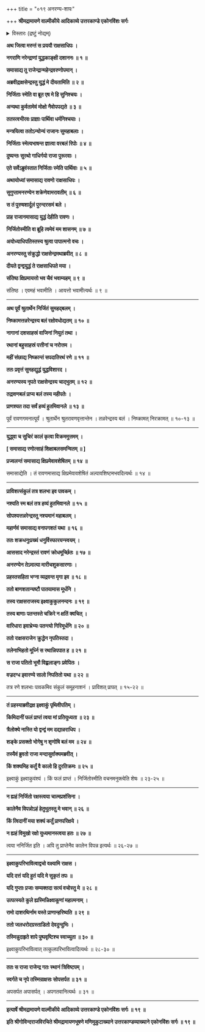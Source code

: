 +++
title = "०१९ अनरण्य-शापः"

+++
**श्रीमद्रामायणे वाल्मीकीये आदिकाव्ये उत्तरकाण्डे एकोनविंशः सर्गः**

<details><summary>विस्तारः (द्रष्टुं नोद्यम्)</summary>

नाना-देश-ग--राज-पराजय-पूर्वकं  
क्रमेणायोध्यां गतेन रावणेनानरण्य-नाम्न्नो राज्ञो युद्धाय समाह्वानम् ॥ १ ॥  
प्रहस्त-प्रसुख-राक्षसेन्द्र-विद्रावण-पूर्वकम्  
आत्मना सह युध्यन्तम् अनरण्यं  
निज-करतलाभिघातेन मुमूर्षुतां नीयता रावणेन  
तं प्रतीक्ष्वाक्व्-अवमानन-पूर्वकम् उपहसनम् ॥ २ ॥  
तदसहिष्णुना -ऽनरण्येन  
तं प्रति स्व-वंश्येन रामेण वध-संभव-विषयक-शापदानेन त्रि-विष्टप-गमनम् ॥ ३ ॥

</details>


**अथ जित्वा मरुत्तं स प्रययौ राक्षसाधिपः ।**

**नगराणि नरेन्द्राणां युद्धकाङ्क्षी दशाननः ॥ १ ॥**

**समासाद्य तु राजेन्द्रान्महेन्द्रवरुणोपमान् ।**

**अब्रवीद्राक्षसेन्द्रस्तु युद्धं मे दीयतामिति ॥ २ ॥**

**निर्जिताः स्मेति वा ब्रूत एष मे हि सुनिश्चयः ।**

**अन्यथा कुर्वतामेवं मोक्षो नैवोपपद्यते ॥ ३ ॥**

**ततस्त्वभीरवः प्राज्ञाः पार्थिवा धर्मनिश्चयाः ।**

**मन्त्रयित्वा ततोऽन्योन्यं राजानः सुमहाबलाः ।**

**निर्जिताः स्मेत्यभाषन्त ज्ञात्वा वरबलं रिपोः ॥ ४ ॥**

**दुष्यन्तः सुरथो गाधिर्गयो राजा पुरूरवाः ।**

**एते सर्वेऽब्रुवंस्तात निर्जिताः स्मेति पार्थिवाः ॥ ५ ॥**

**अथायोध्यां समासाद्य रावणो राक्षसाधिपः ।**

**सुगुप्तामनरण्येन शक्रेणेवामरावतीम् ॥ ६ ॥**

**स तं पुरुषशार्दूलं पुरन्दरसमं बले ।**

**प्राह राजानमासाद्य युद्धं देहीति रावणः ।**

**निर्जितोस्मीति वा ब्रूहि त्वमेवं मम शासनम् ॥ ७ ॥**

**अयोध्याधिपतिस्तस्य श्रुत्वा पापात्मनो वचः ।**

**अनरण्यस्तु संक्रुद्धो राक्षसेन्द्रमथाब्रवीत् ॥ ८ ॥**

**दीयते द्वन्द्वयुद्धं ते राक्षसाधिपते मया ।**

**संतिष्ठ क्षिप्रमायत्तो भव चैवं भवाम्यहम् ॥ ९ ॥**

संतिष्ठ । एवमहं भवामीति । आयत्तो भवामीत्यर्थः ॥ ९ ॥

****

**अथ पूर्वं श्रुतार्थेन निर्जितं सुमहद्बलम् ।**

**निष्क्रामत्तन्नरेन्द्रस्य बलं रक्षोवधोद्यतम् ॥ १० ॥**

**नागानां दशसाहस्रं वाजिनां नियुतं तथा ।**

**रथानां बहुसाहस्रं पत्तीनां च नरोत्तम ।**

**महीं संछाद्य निष्क्रान्तं सपदातिरथं रणे ॥ ११ ॥**

**ततः प्रवृत्तं सुमहद्युद्धं युद्धविशारद ।**

**अनरण्यस्य नृपते राक्षसेन्द्रस्य चाद्भुतम् ॥ १२ ॥**

**तद्रावणबलं प्राप्य बलं तस्य महीपतेः ।**

**प्राणश्यत तदा सर्वं हव्यं हुतमिवानले ॥ १३ ॥**

पूर्वं रावणगमनात्पूर्वं । श्रुतार्थेन श्रुतरावणवृत्तान्तेन । तन्नरेन्द्रस्य बलं । निष्क्रामत् निरक्रामत् ॥ १०-१३ ॥

****

**युद्ध्वा च सुचिरं कालं कृत्वा विक्रममुत्तमम् ।**

**\[ समासाद्य रणोत्साहं शिक्षाबलसमन्वितम् ॥ \]**

**प्रज्वलन्तं समासाद्य क्षिप्रमेवावशेषितम् ॥ १४ ॥**

समासाद्येति । तं रावणमासाद्य क्षिप्रमेवावशेषितं अल्पावशिष्टमभवदित्यर्थः ॥ १४ ॥

****

**प्राविशत्संकुलं तत्र शलभा इव पावकम् ।**

**नश्यति स्म बलं तत्र हव्यं हुतमिवानले ॥ १५ ॥**

**सोपश्यत्तन्नरेन्द्रस्तु नश्यमानं महाबलम् ।**

**महार्णवं समासाद्य वनापगशतं यथा ॥ १६ ॥**

**ततः शक्रधनुःप्रख्यं धनुर्विस्फारयन्स्वयम् ।**

**आससाद नरेन्द्रस्तं रावणं क्रोधमूर्च्छितः ॥ १७ ॥**

**अनरण्येन तेऽमात्या मारीचशुकसारणाः ।**

**प्रहस्तसहिता भग्ना व्यद्रवन्त मृगा इव ॥ १८ ॥**

**ततो बाणशतान्यष्टौ पातयामास मूर्धनि ।**

**तस्य राक्षसराजस्य इक्ष्वाकुकुलनन्दनः ॥ १९ ॥**

**तस्य बाणाः पतन्तस्ते चक्रिरे न क्षतिं क्वचित् ।**

**वारिधारा इवाभ्रेभ्यः पतन्त्यो गिरिमूर्धनि ॥ २० ॥**

**ततो राक्षसराजेन क्रुद्धेन नृपतिस्तदा ।**

**तलेनाभिहतो मूर्ध्नि स रथान्निपपात ह ॥ २१ ॥**

**स राजा पतितो भूमौ विह्वलाङ्गः प्रवेपितः ।**

**वज्रदग्ध इवारण्ये सालो निपतितो यथा ॥ २२ ॥**

तत्र रणे शलभाः पावकमिव संकुलं समूहनाशनं । प्राविशत् प्रापत् ॥ १५-२२ ॥

****

**तं प्रहस्याब्रवीद्रक्ष इक्ष्वाकुं पृथिवीपतिम् ।**

**किमिदानीं फलं प्राप्तं त्वया मां प्रतियुध्यता ॥ २३ ॥**

**त्रैलोक्ये नास्ति यो द्वन्द्वं मम दद्यान्नराधिप ।**

**शङ्के प्रसक्तो भोगेषु न शृणोषि बलं मम ॥ २४ ॥**

**तस्यैवं ब्रुवतो राजा मन्दासुर्वाक्यमब्रवीत् ।**

**किं शक्यमिह कर्तुं वै कालो हि दुरतिक्रमः ॥ २५ ॥**

इक्ष्वाकुं इक्ष्वाकुवंश्यं । किं फलं प्राप्तं । निर्जितोस्मीति वचनमनुक्त्वेति शेषः ॥ २३-२५ ॥

****

**न ह्यहं निर्जितो रक्षस्त्वया चात्मप्रशंसिना ।**

**कालेनैव विपन्नोऽहं हेतुभूतस्तु मे भवान् ॥ २६ ॥**

**किं त्विदानीं मया शक्यं कर्तुं प्राणपरिक्षये ।**

**न ह्यहं विमुखो रक्षो युध्यमानस्त्वया हतः ॥ २७ ॥**

त्वया ननिर्जित इति । अपि तु प्राप्तेनैव कालेन विपन्न इत्यर्थः ॥ २६-२७ ॥

****

**इक्ष्वाकुपरिभावित्वाद्वचो वक्ष्यामि राक्षस ।**

**यदि दत्तं यदि हुतं यदि मे सुकृतं तपः ॥**

**यदि गुप्ताः प्रजाः सम्यक्तदा सत्यं वचोस्तु मे ॥ २८ ॥**

**उत्पत्स्यते कुले ह्यस्मिन्निक्ष्वाकूणां महात्मनाम् ।**

**रामो दाशरथिर्नाम यस्ते प्राणान्हरिष्यति ॥ २९ ॥**

**ततो जलधरोदग्रस्ताडितो देवदुन्दुभिः ।**

**तस्मिन्नुदाहृते शापे पुष्पवृष्टिश्च स्वाच्युता ॥ ३० ॥**

इक्ष्वाकुपरिभावित्वात् तत्कुलपरिभावित्वादित्यर्थः ॥ २८-३० ॥

****

**ततः स राजा राजेन्द्र गतः स्थानं त्रिविष्टपम् ।**

**स्वर्गते च नृपे तस्मिन्राक्षसः सोपसर्पत ॥ ३१ ॥**

अपसर्पत अपासर्पत् । अपगतवानित्यर्थः ॥ ३१ ॥

****

**इत्यार्षे श्रीमद्रामायणे वाल्मीकीये आदिकाव्ये उत्तरकाण्डे एकोनविंशः सर्गः ॥ १९ ॥**

**इति श्रीगोविन्दराजविरचिते श्रीमद्रामायणभूषणे मणिमुकुटाख्याने उत्तरकाण्डव्याख्याने एकोनविंशः सर्गः ॥ १९ ॥**
